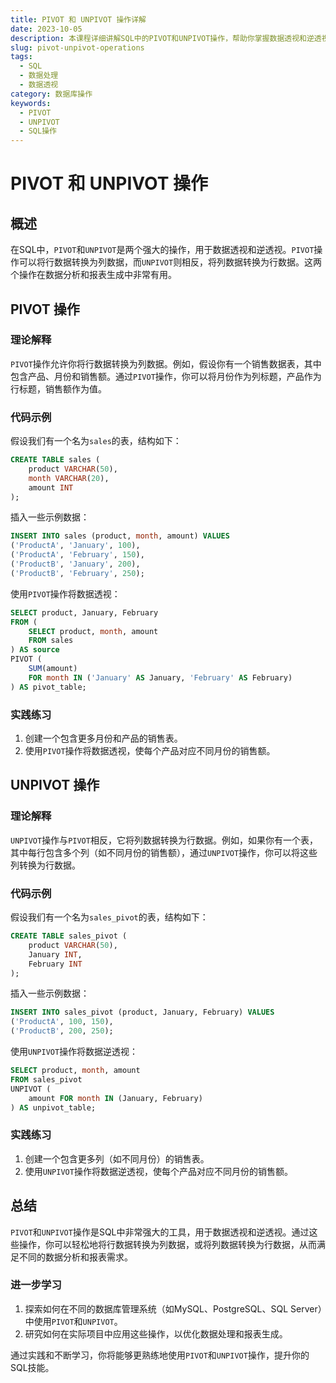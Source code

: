 ```yaml
---
title: PIVOT 和 UNPIVOT 操作详解
date: 2023-10-05
description: 本课程详细讲解SQL中的PIVOT和UNPIVOT操作，帮助你掌握数据透视和逆透视的技巧，提升数据处理能力。
slug: pivot-unpivot-operations
tags:
  - SQL
  - 数据处理
  - 数据透视
category: 数据库操作
keywords:
  - PIVOT
  - UNPIVOT
  - SQL操作
---
```


# PIVOT 和 UNPIVOT 操作

## 概述

在SQL中，`PIVOT`和`UNPIVOT`是两个强大的操作，用于数据透视和逆透视。`PIVOT`操作可以将行数据转换为列数据，而`UNPIVOT`则相反，将列数据转换为行数据。这两个操作在数据分析和报表生成中非常有用。

## PIVOT 操作

### 理论解释

`PIVOT`操作允许你将行数据转换为列数据。例如，假设你有一个销售数据表，其中包含产品、月份和销售额。通过`PIVOT`操作，你可以将月份作为列标题，产品作为行标题，销售额作为值。

### 代码示例

假设我们有一个名为`sales`的表，结构如下：

```sql
CREATE TABLE sales (
    product VARCHAR(50),
    month VARCHAR(20),
    amount INT
);
```

插入一些示例数据：

```sql
INSERT INTO sales (product, month, amount) VALUES
('ProductA', 'January', 100),
('ProductA', 'February', 150),
('ProductB', 'January', 200),
('ProductB', 'February', 250);
```

使用`PIVOT`操作将数据透视：

```sql
SELECT product, January, February
FROM (
    SELECT product, month, amount
    FROM sales
) AS source
PIVOT (
    SUM(amount)
    FOR month IN ('January' AS January, 'February' AS February)
) AS pivot_table;
```

### 实践练习

1. 创建一个包含更多月份和产品的销售表。
2. 使用`PIVOT`操作将数据透视，使每个产品对应不同月份的销售额。

## UNPIVOT 操作

### 理论解释

`UNPIVOT`操作与`PIVOT`相反，它将列数据转换为行数据。例如，如果你有一个表，其中每行包含多个列（如不同月份的销售额），通过`UNPIVOT`操作，你可以将这些列转换为行数据。

### 代码示例

假设我们有一个名为`sales_pivot`的表，结构如下：

```sql
CREATE TABLE sales_pivot (
    product VARCHAR(50),
    January INT,
    February INT
);
```

插入一些示例数据：

```sql
INSERT INTO sales_pivot (product, January, February) VALUES
('ProductA', 100, 150),
('ProductB', 200, 250);
```

使用`UNPIVOT`操作将数据逆透视：

```sql
SELECT product, month, amount
FROM sales_pivot
UNPIVOT (
    amount FOR month IN (January, February)
) AS unpivot_table;
```

### 实践练习

1. 创建一个包含更多列（如不同月份）的销售表。
2. 使用`UNPIVOT`操作将数据逆透视，使每个产品对应不同月份的销售额。

## 总结

`PIVOT`和`UNPIVOT`操作是SQL中非常强大的工具，用于数据透视和逆透视。通过这些操作，你可以轻松地将行数据转换为列数据，或将列数据转换为行数据，从而满足不同的数据分析和报表需求。

### 进一步学习

1. 探索如何在不同的数据库管理系统（如MySQL、PostgreSQL、SQL Server）中使用`PIVOT`和`UNPIVOT`。
2. 研究如何在实际项目中应用这些操作，以优化数据处理和报表生成。

通过实践和不断学习，你将能够更熟练地使用`PIVOT`和`UNPIVOT`操作，提升你的SQL技能。
